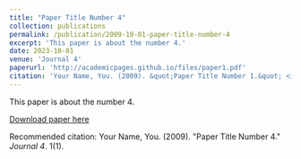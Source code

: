 ```yaml
---
title: "Paper Title Number 4"
collection: publications
permalink: /publication/2009-10-01-paper-title-number-4
excerpt: 'This paper is about the number 4.'
date: 2023-10-01
venue: 'Journal 4'
paperurl: 'http://academicpages.github.io/files/paper1.pdf'
citation: 'Your Name, You. (2009). &quot;Paper Title Number 1.&quot; <i>Journal 1</i>. 1(1).'
---
```

This paper is about the number 4.

[Download paper here](http://academicpages.github.io/files/paper1.pdf)

Recommended citation: Your Name, You. (2009). "Paper Title Number 4." <i>Journal 4</i>. 1(1).
